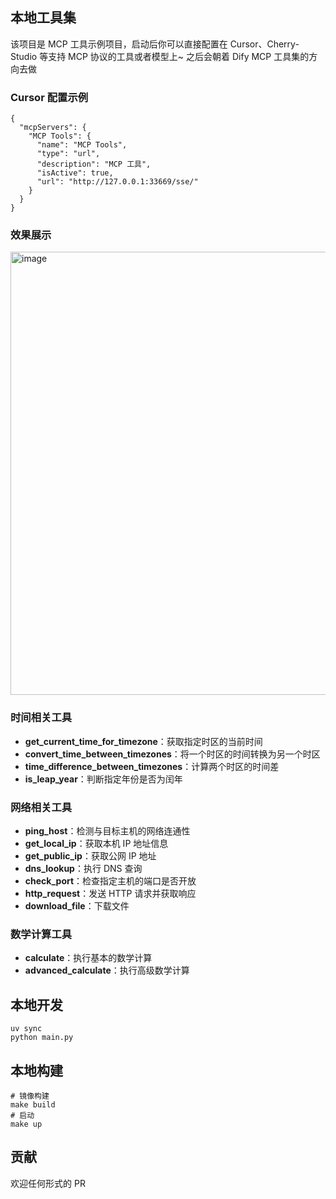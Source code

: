 ## 本地工具集

该项目是 MCP 工具示例项目，启动后你可以直接配置在 Cursor、Cherry-Studio 等支持 MCP 协议的工具或者模型上~
之后会朝着 Dify MCP 工具集的方向去做
### Cursor 配置示例

```
{
  "mcpServers": {
    "MCP Tools": {
      "name": "MCP Tools",
      "type": "url",
      "description": "MCP 工具",
      "isActive": true,
      "url": "http://127.0.0.1:33669/sse/"
    }
  }
}
```

### 效果展示

<img width="976" height="709" alt="image" src="https://github.com/user-attachments/assets/fc9f469f-0a10-44a2-82e3-9f561b2aace8" />


### 时间相关工具
- **get_current_time_for_timezone**：获取指定时区的当前时间
- **convert_time_between_timezones**：将一个时区的时间转换为另一个时区
- **time_difference_between_timezones**：计算两个时区的时间差
- **is_leap_year**：判断指定年份是否为闰年

### 网络相关工具
- **ping_host**：检测与目标主机的网络连通性
- **get_local_ip**：获取本机 IP 地址信息
- **get_public_ip**：获取公网 IP 地址
- **dns_lookup**：执行 DNS 查询
- **check_port**：检查指定主机的端口是否开放
- **http_request**：发送 HTTP 请求并获取响应
- **download_file**：下载文件

### 数学计算工具
- **calculate**：执行基本的数学计算
- **advanced_calculate**：执行高级数学计算

## 本地开发

```
uv sync
python main.py
```

## 本地构建

```
# 镜像构建
make build 
# 启动
make up 
```

## 贡献

欢迎任何形式的 PR 
